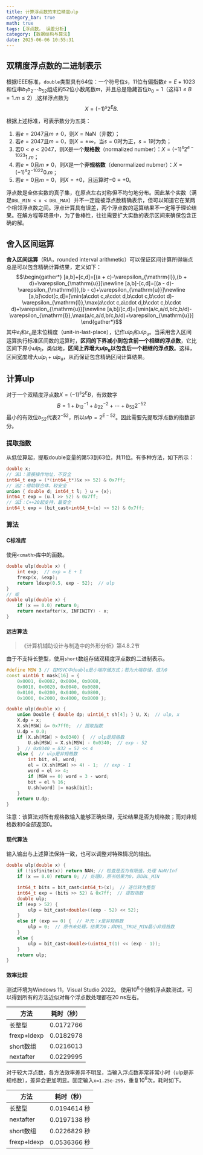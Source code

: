 ```yaml
---
title: 计算浮点数的末位精度ulp
category_bar: true
math: true
tags: [浮点数， 误差分析]
category: [数据结构与算法]
date: 2025-06-06 10:55:31
---
```


## 双精度浮点数的二进制表示
根据IEEE标准，`double`类型具有64位：一个符号位$s$，11位有偏指数$e=E+1023$和位串$b_1b_2\cdots b_{52}$组成的52位小数尾数$m$，并且总是隐藏首位$b_0=1$（这样$1\leqslant B=1.m\leqslant 2$）,这样浮点数为
$$
X=(-1)^s2^EB.
$$

根据上述标准，可表示数分为五类：
1. 若$e=2047$且$m\neq 0$，则$X=\mathrm{NaN}$（非数）；
2. 若$e=2047$且$m=0$，则$X=\pm\infty$，当$s=0$时为正，$s=1$时为负；
3. 若$0<e<2047$，则$X$是一个**规格数**（normalized number）：$X=(-1)^s2^{e-1023}1.m$；
4. 若$e=0$且$m\neq 0$，则$X$是一个**非规格数**（denormalized nubmer）：$X=(-1)^s2^{-1022}0.m$；
5. 若$e=0$且$m=0$，则$X=\pm0$，且运算时$-0\equiv +0$。

浮点数是全体实数的真子集，在原点左右对称但不均匀地分布。因此某个实数（满足`DBL_MIN < x < DBL_MAX`）并不一定能被浮点数精确表示，但可以知道它在某两个相邻浮点数之间。浮点计算具有误差，两个浮点数的运算结果不一定等于理论结果。在解方程等场景中，为了鲁棒性，往往需要扩大实数的表示区间来确保包含正确的解。

## 舍入区间运算
**舍入区间运算**（RIA，rounded interval arithmetic）可以保证区间计算所得端点总是可以包含精确计算结果，定义如下：
$$\begin{gather*}
[a,b]+[c,d]=[(a + c)-\varepsilon_{\mathrm{l}},(b + d)+\varepsilon_{\mathrm{u}}]\newline
[a,b]-[c,d]=[(a - d)-\varepsilon_{\mathrm{l}},(b - c)+\varepsilon_{\mathrm{u}}]\newline
[a,b]\cdot[c,d]=[\min(a\cdot c,a\cdot d,b\cdot c,b\cdot d)-\varepsilon_{\mathrm{l}},\max(a\cdot c,a\cdot d,b\cdot c,b\cdot d)+\varepsilon_{\mathrm{u}}]\newline
[a,b]/[c,d]=[\min(a/c,a/d,b/c,b/d)-\varepsilon_{\mathrm{l}},\max(a/c,a/d,b/c,b/d)+\varepsilon_{\mathrm{u}}]
\end{gather*}$$
其中$\varepsilon_{\mathrm{l}}$和$\varepsilon_{\mathrm{u}}$是末位精度（unit-in-last-place），记作$ulp_{\mathrm{l}}$和$ulp_{\mathrm{u}}$。当采用舍入区间运算执行标准区间数的运算时，**区间的下界减小到包含前一个相继的浮点数**，它比区间下界小$ulp_{\mathrm{l}}$，类似地，**区间上界增大$ulp_{\mathrm{u}}$以包含后一个相继的浮点数**。这样，区间宽度增大$ulp_{\mathrm{l}}+ulp_{\mathrm{u}}$，从而保证包含精确区间计算结果。


## 计算ulp
对于一个双精度浮点数$X=(-1)^s2^EB$，有效数字
$$B=1+b_12^{-1}+b_22^{-2}+\cdots+b_{52}2^{-52}$$
最小的有效位$b_{52}$代表$2^{-52}$，所以$ulp=2^{E-52}$。因此需要先提取浮点数的指数部分。

### 提取指数
从低位算起，提取double变量的第53到63位，共11位。有多种方法，如下所示：
```cpp
double x;
// 法1：直接操作地址，不安全
int64_t exp = (*(int64_t*)&x >> 52) & 0x7ff;
// 法2：借助联合体，较安全
union { double d; int64_t l; } u = {x};
int64_t exp = (u.l >> 52) & 0x7ff;
// 法3：C++20起支持，最安全
int64_t exp = (bit_cast<int64_t>(x) >> 52) & 0x7ff;
```

### 算法
#### C标准库
使用`<cmath>`库中的函数。
```cpp
double ulp(double x) {
    int exp;  // exp = E + 1
    frexp(x, &exp);
    return ldexp(0.5, exp - 52);  // ulp
}
// 或
double ulp(double x) {
    if (x == 0.0) return 0;
    return nextafter(x, INFINITY) - x;
}
```

#### 远古算法
> 《计算机辅助设计与制造中的外形分析》第4.8.2节

由于不支持长整型，使用`short`数组存储双精度浮点数的二进制表示。

```cpp
#define MSW 3 // 在MSVC中double是小端存储方式；若为大端存储，值为0
const uint16_t mask[16] = {
	0x0001, 0x0002, 0x0004, 0x0008,
	0x0010, 0x0020, 0x0040, 0x0080,
	0x0100, 0x0200, 0x0400, 0x0800,
	0x1000, 0x2000, 0x4000, 0x8000 };

double ulp(double x) {
	union Double { double dp; uint16_t sh[4]; } U, X;  // ulp, x
	X.dp = x;
	X.sh[MSW] &= 0x7ff0;  // 提取指数
	U.dp = 0.0;
	if (X.sh[MSW] > 0x0340) {  // ulp是规格数
		U.sh[MSW] = X.sh[MSW] - 0x0340;  // exp - 52
	}  // 0x0340 = 832 = 52 << 4
	else {  // ulp是非规格数
		int bit, el, word;
		el = (X.sh[MSW] >> 4) - 1;  // exp - 1
		word = el >> 4;
		if (MSW == 0) word = 3 - word;
		bit = el % 16;
		U.sh[word] |= mask[bit];
	}
	return U.dp;
}
```

注意：该算法对所有规格数输入能够正确处理，无论结果是否为规格数；而对非规格数和0全部返回0。

#### 现代算法
输入输出与上述算法保持一致，也可以调整对特殊情况的输出。
```cpp
double ulp(double x) {
	if (!isfinite(x)) return NAN; // 检查是否为有限值，处理 NaN/Inf
	if (x == 0.0) return 0; // 处理0，原书结果为0，非DBL_MIN

	int64_t bits = bit_cast<int64_t>(x);  // 逐位转为整型
	int64_t exp = (bits >> 52) & 0x7ff;  // 提取指数
	double ulp;
	if (exp > 52) {
		ulp = bit_cast<double>((exp - 52) << 52);
	}
	else if (exp == 0) {  // 补充：x是非规格数
		ulp = 0;  // 原书未处理，结果为0；非DBL_TRUE_MIN最小非规格数
	}
	else {
		ulp = bit_cast<double>(uint64_t(1) << (exp - 1));
	}
	return ulp;
}
```

#### 效率比较
测试环境为Windows 11，Visual Studio 2022。
使用$10^6$个随机浮点数测试，可以得到所有的方法近似对每个浮点数处理都在20 ns左右。

| 方法        | 耗时（秒） |
| ----------- | ---------- |
| 长整型      | 0.0172766  |
| frexp+ldexp | 0.0182978  |
| short数组   | 0.0216013  |
| nextafter   | 0.0229995  |

对于较大浮点数，各方法效率差异不明显，当输入浮点数非常非常小时（ulp是非规格数），差异会更加明显。固定输入`x=1.25e-295`，重复$10^6$次，耗时如下。

| 方法        | 耗时（秒）   |
| ----------- | ------------ |
| 长整型      | 0.0194614 秒 |
| nextafter   | 0.0197138 秒 |
| short数组   | 0.0226829 秒 |
| frexp+ldexp | 0.0536366 秒 |
